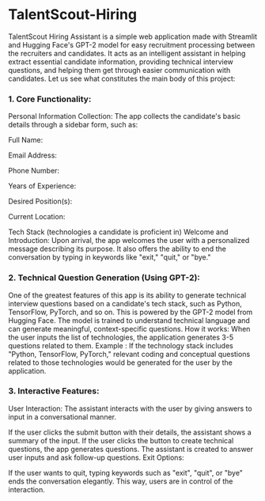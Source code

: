 # TalentScout-Hiring

TalentScout Hiring Assistant is a simple web application made with Streamlit and Hugging Face's GPT-2 model for easy recruitment processing between the recruiters and candidates. It acts as an intelligent assistant in helping extract essential candidate information, providing technical interview questions, and helping them get through easier communication with candidates.
Let us see what constitutes the main body of this project:

### 1. Core Functionality:
Personal Information Collection: The app collects the candidate's basic details through a sidebar form, such as:

Full Name: 

Email Address:

Phone Number:

Years of Experience:

Desired Position(s):

Current Location:

Tech Stack (technologies a candidate is proficient in)
Welcome and Introduction: Upon arrival, the app welcomes the user with a personalized message describing its purpose. It also offers the ability to end the conversation by typing in keywords like "exit," "quit," or "bye."

### 2. Technical Question Generation (Using GPT-2):
One of the greatest features of this app is its ability to generate technical interview questions based on a candidate's tech stack, such as Python, TensorFlow, PyTorch, and so on.
This is powered by the GPT-2 model from Hugging Face. The model is trained to understand technical language and can generate meaningful, context-specific questions.
How it works:
When the user inputs the list of technologies, the application generates 3-5 questions related to them.
Example : If the technology stack includes "Python, TensorFlow, PyTorch," relevant coding and conceptual questions related to those technologies would be generated for the user by the application.

### 3. Interactive Features:
User Interaction: The assistant interacts with the user by giving answers to input in a conversational manner.

If the user clicks the submit button with their details, the assistant shows a summary of the input.
If the user clicks the button to create technical questions, the app generates questions.
The assistant is created to answer user inputs and ask follow-up questions.
Exit Options:

If the user wants to quit, typing keywords such as "exit", "quit", or "bye" ends the conversation elegantly.
This way, users are in control of the interaction.
